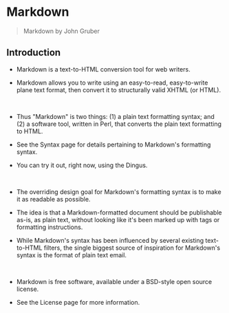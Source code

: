 # Markdown

> Markdown by John Gruber

## Introduction

- Markdown is a text-to-HTML conversion tool for web writers.

- Markdown allows you to write using an easy-to-read, easy-to-write plane text format, then convert it to structurally valid XHTML (or HTML).

<br>

- Thus "Markdown" is two things: (1) a plain text formatting syntax; and (2) a software tool, written in Perl, that converts the plain text formatting to HTML.

- See the Syntax page for details pertaining to Markdown's formatting syntax.

- You can try it out, right now, using the Dingus.

<br>

- The overriding design goal for Markdown's formatting syntax is to make it as readable as possible.

- The idea is that a Markdown-formatted document should be publishable as-is, as plain text, without looking like it's been marked up with tags or formatting instructions.

- While Markdown's syntax has been influenced by several existing text-to-HTML filters, the single biggest source of inspiration for Markdown's syntax is the format of plain text email.

<br>

- Markdown is free software, available under a BSD-style open source license.

- See the License page for more information.
